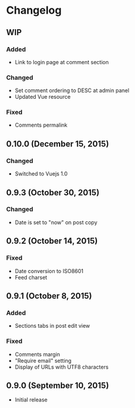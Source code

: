 # Changelog

## WIP

### Added
- Link to login page at comment section

### Changed
- Set comment ordering to DESC at admin panel
- Updated Vue resource

### Fixed
- Comments permalink

## 0.10.0 (December 15, 2015)

### Changed
- Switched to Vuejs 1.0

## 0.9.3 (October 30, 2015)

### Changed
- Date is set to "now" on post copy

## 0.9.2 (October 14, 2015)

### Fixed
- Date conversion to ISO8601
- Feed charset

## 0.9.1 (October 8, 2015)

### Added
- Sections tabs in post edit view

### Fixed
- Comments margin
- "Require email" setting
- Display of URLs with UTF8 characters

## 0.9.0 (September 10, 2015)

- Initial release
